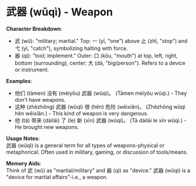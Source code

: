 # **武器 (wǔqì) - Weapon**

**Character Breakdown**:  
- 武 (wǔ): "military; martial." Top: 一 (yī, "one") above 止 (zhǐ, "stop") and 弋 (yì, "catch"), symbolizing halting with force.  
- 器 (qì): "tool; implement." Outer: 口 (kǒu, "mouth") at top, left, right, bottom (surrounding), center: 大 (dà, "big/person"). Refers to a device or instrument.

**Examples**:  
- 他们 (tāmen) 没有 (méiyǒu) 武器 (wǔqì)。 (Tāmen méiyǒu wǔqì.) - They don't have weapons.  
- 这种 (zhèzhǒng) 武器 (wǔqì) 很 (hěn) 危险 (wēixiǎn)。 (Zhèzhǒng wǔqì hěn wēixiǎn.) - This kind of weapon is very dangerous.  
- 他 (tā) 带来 (dàilái) 了 (le) 新 (xīn) 武器 (wǔqì)。 (Tā dàilái le xīn wǔqì.) - He brought new weapons.

**Usage Notes**:  
武器 (wǔqì) is a general term for all types of weapons-physical or metaphorical. Often used in military, gaming, or discussion of tools/means.

**Memory Aids**:  
Think of 武 (wǔ) as "martial/military" and 器 (qì) as "device." 武器 (wǔqì) is a "device for martial affairs"-i.e., a weapon.